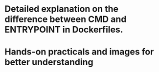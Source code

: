 # Detailed explanation on the difference between CMD and ENTRYPOINT in Dockerfiles.

# Hands-on practicals and images for better understanding